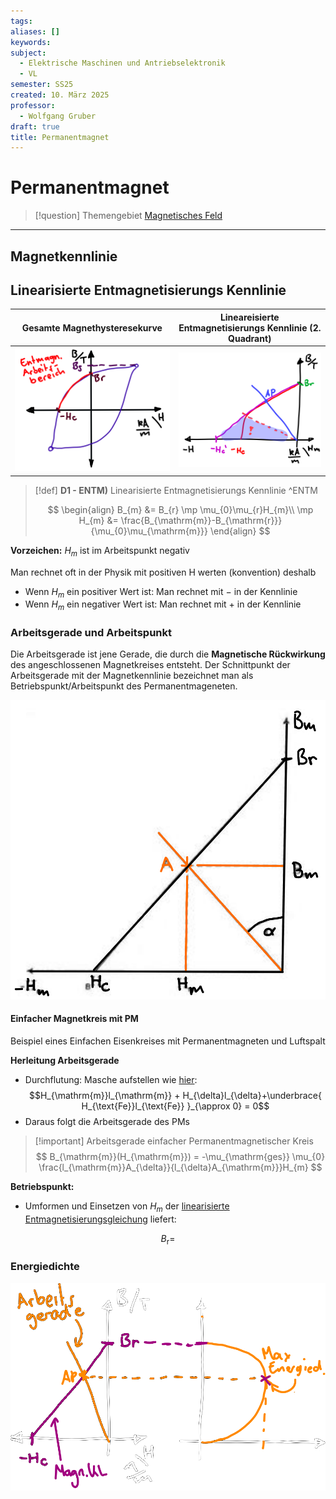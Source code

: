 ```yaml
---
tags: 
aliases: []
keywords: 
subject:
  - Elektrische Maschinen und Antriebselektronik
  - VL
semester: SS25
created: 10. März 2025
professor:
  - Wolfgang Gruber
draft: true
title: Permanentmagnet
---
```

 

# Permanentmagnet

> [!question] Themengebiet [Magnetisches Feld](../Elektrotechnik/Magnetisches%20Feld.md)

---

## Magnetkennlinie

## Linearisierte Entmagnetisierungs Kennlinie

| Gesamte Magnethysteresekurve                 | **Lineareisierte** Entmagnetisierungs Kennlinie (2. Quadrant) |
| -------------------------------------------- | ------------------------------------------------------------- |
| ![invert_dark\|400](../assets/EntMagnKL.png) | ![invert_dark\|400](../assets/EntMagnKL2.png)                 |

> [!def] **D1 - ENTM)** Linearisierte Entmagnetisierungs Kennlinie ^ENTM
>
> $$
> \begin{align}
> B_{m} &= B_{r} \mp \mu_{0}\mu_{r}H_{m}\\
> \mp H_{m} &= \frac{B_{\mathrm{m}}-B_{\mathrm{r}}}{\mu_{0}\mu_{\mathrm{m}}}
> \end{align}
> $$

**Vorzeichen:** $H_{m}$ ist im Arbeitspunkt negativ

Man rechnet oft in der Physik mit positiven H werten (konvention) deshalb 

- Wenn $H_{m}$ ein positiver Wert ist: Man rechnet mit $-$ in der Kennlinie
- Wenn $H_{m}$ ein negativer Wert ist: Man rechnet mit $+$ in der Kennlinie

### Arbeitsgerade und Arbeitspunkt

Die Arbeitsgerade ist jene Gerade, die durch die **Magnetische Rückwirkung** des angeschlossenen Magnetkreises entsteht. Der Schnittpunkt der Arbeitsgerade mit der Magnetkennlinie bezeichnet man als Betriebspunkt/Arbeitspunkt des Permanentmageneten.

![invert_dark|300](assets/ArbeitsgeradePM.png)

#### Einfacher Magnetkreis mit PM

Beispiel eines Einfachen Eisenkreises mit Permanentmagneten und Luftspalt

**Herleitung Arbeitsgerade**

- Durchflutung: Masche aufstellen wie [hier](../Elektrotechnik/Maschinen/Magnetkreis.md#^MK-EX-3):
$$H_{\mathrm{m}}l_{\mathrm{m}} + H_{\delta}l_{\delta}+\underbrace{ H_{\text{Fe}}l_{\text{Fe}} }_{\approx 0} = 0$$
- Daraus folgt die Arbeitsgerade des PMs


> [!important] Arbeitsgerade einfacher Permanentmagnetischer Kreis
> $$
> B_{\mathrm{m}}(H_{\mathrm{m}}) = -\mu_{\mathrm{ges}} \mu_{0} \frac{l_{\mathrm{m}}A_{\delta}}{l_{\delta}A_{\mathrm{m}}}H_{m}
> $$

**Betriebspunkt:**

- Umformen und Einsetzen von $H_{m}$ der [linearisierte Entmagnetisierungsgleichung](#^ENTM) liefert:

$$
B_\mathrm{r} = 
$$

### Energiedichte

![invert_light|400](../Elektrotechnik/assets/MagnetKLundEnergie.png)

